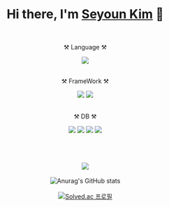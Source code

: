 <div align="center">
  
<h1>Hi there, I'm <a href="##">Seyoun Kim</a> 👋</h1>
<br>

<p>⚒️ Language ⚒️</p>
<img src="https://img.shields.io/badge/Java-007396?style=flat&logo=Java&logoColor=white"/>
<br><br>

<p>⚒️ FrameWork ⚒️</p>
<img src="https://img.shields.io/badge/Spring-6DB33F?style=flat-square&logo=Spring&logoColor=white"/>
<img src="https://img.shields.io/badge/Spring%20Boot-6DB33F?style=flat&logo=Spring%20Boot&logoColor=white"/>
<br><br>

<p>⚒️ DB ⚒️</p>
<img src="https://img.shields.io/badge/MySQL-4479A1?style=flat&logo=MySQL&logoColor=white"/>
<img src="https://img.shields.io/badge/SQLite-003B57?style=flat&logo=SQLite&logoColor=white"/>
<img src="https://img.shields.io/badge/MariaDB-003545?style=flat&logo=MariaDB&logoColor=white"/>
<img src="https://img.shields.io/badge/Redis-DC382D?style=flat&logo=Redis&logoColor=white" />
<br><br>


<br><br>
<img src="https://github-readme-stats.vercel.app/api/top-langs/?username=syk25&layout=compact">
<br><br>
![Anurag's GitHub stats](https://github-readme-stats.vercel.app/api?username=syk25&show_icons=true&theme=radical)
<br><br>
[![Solved.ac
프로필](http://mazassumnida.wtf/api/v2/generate_badge?boj={handle})](https://solved.ac/syk2245)
</div>
